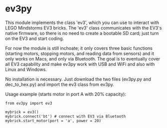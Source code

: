 ev3py
=====

This module implements the class 'ev3', which you can use to interact with LEGO Mindstorms EV3 bricks. The 'ev3' class communicates with the EV3's native firmware, so there is no need to create a bootable SD card; just turn on the EV3 and start coding.

For now the module is still inchoate; it only covers three basic functions (starting motors, stopping motors, and reading data from sensors) and it only works on Macs, and only via Bluetooth. The goal is to eventually cover all EV3 capability and make ev3py work with USB and WiFi and also with Linux and Windows.

No installation is necessary. Just download the two files (ev3py.py and dec_to_hex.py) and import the ev3 class from ev3py.

Usage example (starts motor in port A with 20% capacity):

    from ev3py import ev3

    mybrick = ev3()
    mybrick.connect('bt') # connect with EV3 via Bluetooth
    mybrick.start_motor(port = 'a', power = 20)

